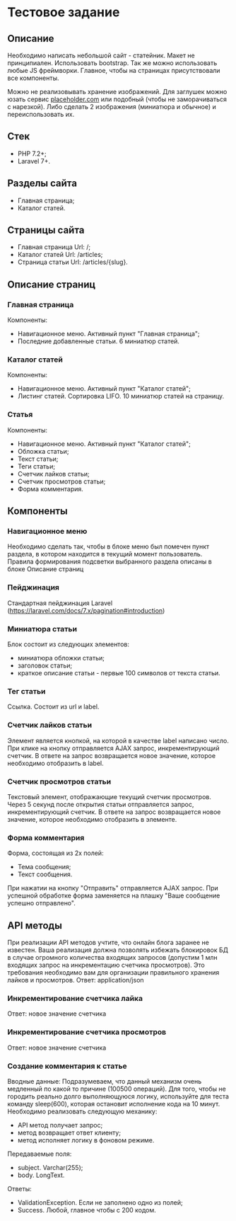 Тестовое задание
================================================

Описание
--------

Необходимо написать небольшой сайт - статейник. Макет не принципиален. Использовать bootstrap. Так же можно использовать любые JS фреймворки. Главное, чтобы на страницах присутствовали все компоненты.


Можно не реализовывать хранение изображений. Для заглушек можно юзать сервис [placeholder.com](https://placeholder.com/) или подобный (чтобы не заморачиваться с нарезкой). Либо сделать 2 изображения (миниатюра и обычное) и переиспользовать их.

Стек
----

*   PHP 7.2+;
*   Laravel 7+.

Разделы сайта
-------------

*   Главная страница;
*   Каталог статей.

Страницы сайта
--------------

*   Главная страница Url: /;
*   Каталог статей Url: /articles;
*   Страница статьи Url: /articles/{slug}.

Описание страниц
----------------

### Главная страница

Компоненты:

*   Навигационное меню. Активный пункт "Главная страница";
*   Последние добавленные статьи. 6 миниатюр статей.

### Каталог статей

Компоненты:

*   Навигационное меню. Активный пункт "Каталог статей";
*   Листинг статей. Сортировка LIFO. 10 миниатюр статей на страницу.

### Статья

Компоненты:

*   Навигационное меню. Активный пункт "Каталог статей";
*   Обложка статьи;
*   Текст статьи;
*   Теги статьи;
*   Счетчик лайков статьи;
*   Счетчик просмотров статьи;
*   Форма комментария.

Компоненты
----------

### Навигационное меню

Необходимо сделать так, чтобы в блоке меню был помечен пункт раздела, в котором находится в текущий момент пользователь. Правила формирования подсветки выбранного раздела описаны в блоке Описание страниц

### Пейджинация

Стандартная пейджинация Laravel (https://laravel.com/docs/7.x/pagination#introduction)

### Миниатюра статьи

Блок состоит из следующих элементов:

*   миниатюра обложки статьи;
*   заголовок статьи;
*   краткое описание статьи - первые 100 символов от текста статьи.

### Тег статьи

Ссылка. Состоит из url и label.

### Счетчик лайков статьи

Элемент является кнопкой, на которой в качестве label написано число. При клике на кнопку отправляется AJAX запрос, инкрементирующий счетчик. В ответе на запрос возвращается новое значение, которое необходимо отобразить в label.

### Счетчик просмотров статьи

Текстовый элемент, отображающие текущий счетчик просмотров. Через 5 секунд после открытия статьи отправляется запрос, инкрементирующий счетчик. В ответе на запрос возвращается новое значение, которое необходимо отобразить в элементе.

### Форма комментария

Форма, состоящая из 2х полей:

*   Тема сообщения;
*   Текст сообщения.

При нажатии на кнопку "Отправить" отправляется AJAX запрос. При успешной обработке форма заменяется на плашку "Ваше сообщение успешно отправлено".

API методы
----------

При реализации API методов учтите, что онлайн блога заранее не известен. Ваша реализация должна позволять избежать блокировок БД в случае огромного количества входящих запросов (допустим 1 млн входящих запрос на инкрементацию счетчика просмотров). Это требования необходимо вам для организации правильного хранения лайков и просмотров. Ответ: application/json

### Инкрементирование счетчика лайка

Ответ: новое значение счетчика

### Инкрементирование счетчика просмотров

Ответ: новое значение счетчика

### Создание комментария к статье

Вводные данные: Подразумеваем, что данный механизм очень медленный по какой то причине (100500 операций). Для того, чтобы не городить реально долго выполняющуюся логику, используйте для теста команду sleep(600), которая остановит исполнение кода на 10 минут. Необходимо реализовать следующую механику:

*   API метод получает запрос;
*   метод возвращает ответ клиенту;
*   метод исполняет логику в фоновом режиме.

Передаваемые поля:

*   subject. Varchar(255);
*   body. LongText.

Ответы:

*   ValidationException. Если не заполнено одно из полей;
*   Success. Любой, главное чтобы с 200 кодом.
